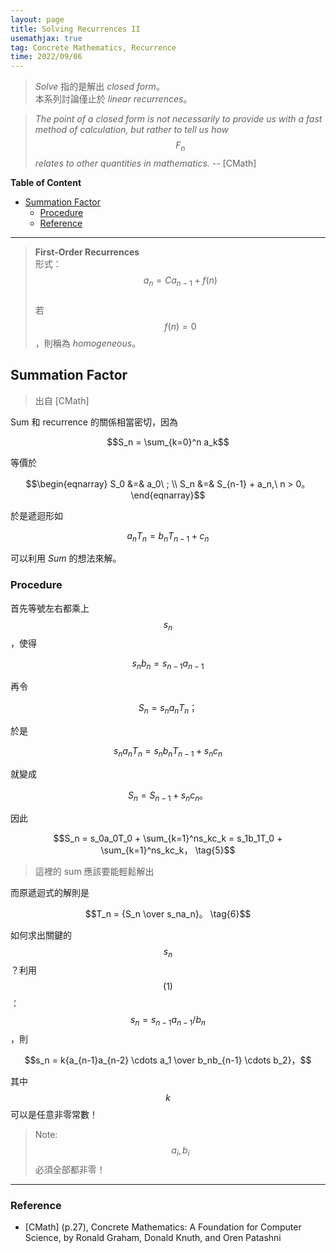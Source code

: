 ```yaml
---
layout: page
title: Solving Recurrences II
usemathjax: true
tag: Concrete Mathematics, Recurrence
time: 2022/09/06
---
```


> *Solve* 指的是解出 *closed form*。<br>
> 本系列討論僅止於 *linear recurrences*。

> *The point of a closed form is not necessarily to provide us with a fast method of calculation, but rather to tell us how $$F_n$$ relates to other quantities in mathematics.* -- [CMath]

**Table of Content**
- [Summation Factor](#summation-factor)
  - [Procedure](#procedure)
  - [Reference](#reference)

---

> **First-Order Recurrences** <br>
> 形式：$$a_n = Ca_{n-1} + f(n)$$ <br>
> 若 $$f(n) = 0$$，則稱為 *homogeneous*。

## Summation Factor

> 出自 [CMath]

Sum 和 recurrence 的關係相當密切，因為

$$S_n = \sum_{k=0}^n a_k$$

等價於

$$\begin{eqnarray}
S_0 &=& a_0\ ; \\
S_n &=& S_{n-1} + a_n,\ n > 0。
\end{eqnarray}$$

於是遞迴形如

$$a_nT_n = b_nT_{n-1} + c_n$$

可以利用 *Sum* 的想法來解。

### Procedure

首先等號左右都乘上 $$s_n$$，使得

$$s_nb_n = s_{n-1}a_{n-1} \tag{1}$$

再令

$$S_n = s_na_nT_n； \tag{2}$$

於是

$$s_na_nT_n = s_nb_nT_{n-1} + s_nc_n \tag{3}$$

就變成

$$S_n = S_{n-1} + s_nc_n。 \tag{4}$$

因此

$$S_n = s_0a_0T_0 + \sum_{k=1}^ns_kc_k  = s_1b_1T_0 + \sum_{k=1}^ns_kc_k， \tag{5}$$

> 這裡的 sum 應該要能輕鬆解出

而原遞迴式的解則是

$$T_n = {S_n \over s_na_n}。 \tag{6}$$

如何求出關鍵的 $$s_n$$？利用 $$(1)$$：$$s_n = s_{n-1}a_{n-1} / b_n$$，則

$$s_n = k{a_{n-1}a_{n-2} \cdots a_1 \over b_nb_{n-1} \cdots b_2}，$$

其中 $$k$$ 可以是任意非零常數！

> Note: $$a_i, b_i$$ 必須全部都非零！

---

### Reference
- [CMath] (p.27), Concrete Mathematics: A Foundation for Computer Science, by Ronald Graham, Donald Knuth, and Oren Patashni